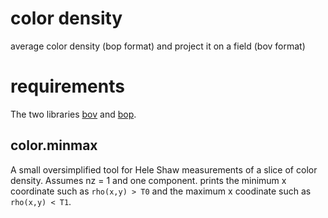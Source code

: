 # color density

average color density (bop format) and project it on a field (bov format)

# requirements
The two libraries [bov](https://gitlab.ethz.ch/mavt-cse/bov) and [bop](https://gitlab.ethz.ch/mavt-cse/bop).

## color.minmax

A small oversimplified tool for Hele Shaw measurements of a slice of color density. Assumes nz = 1 and one component.
prints the minimum x coordinate such as  `rho(x,y) > T0` and the maximum x coodinate such as `rho(x,y) < T1`.
